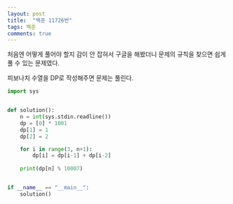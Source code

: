 ```yaml
---
layout: post
title:  "백준 11726번"
tags: 백준
comments: true
---
```


처음엔 어떻게 풀어야 할지 감이 안 잡혀서 구글을 해봤더니 문제의 규칙을 찾으면 쉽게 풀 수 있는 문제였다.

피보나치 수열을 DP로 작성해주면 문제는 풀린다.

```python 
import sys


def solution():
    n = int(sys.stdin.readline())
    dp = [0] * 1001
    dp[1] = 1
    dp[2] = 2

    for i in range(3, n+1):
        dp[i] = dp[i-1] + dp[i-2]
    
    print(dp[n] % 10007)


if __name__ == "__main__":
    solution()

```